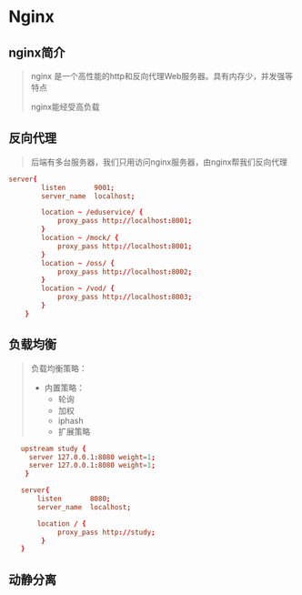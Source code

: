 # Nginx

## nginx简介

> nginx 是一个高性能的http和反向代理Web服务器。具有内存少，并发强等特点
>
> nginx能经受高负载



## 反向代理

> 后端有多台服务器，我们只用访问nginx服务器，由nginx帮我们反向代理

```conf
server{
        listen       9001;
        server_name  localhost;

        location ~ /eduservice/ {
            proxy_pass http://localhost:8001;
        }
        location ~ /mock/ {
            proxy_pass http://localhost:8001;
        }
        location ~ /oss/ {
            proxy_pass http://localhost:8002;
        }
        location ~ /vod/ {
            proxy_pass http://localhost:8003;
        }
    }
```



## 负载均衡

> 负载均衡策略：
>
> + 内置策略：
>   + 轮询
>   + 加权
>   + iphash
>   + 扩展策略

```conf
   upstream study {
     server 127.0.0.1:8080 weight=1;
     server 127.0.0.1:8080 weight=1;
    }

   server{
       listen       8080;
       server_name  localhost;

       location / {
            proxy_pass http://study;
        }
   }

```



## 动静分离

